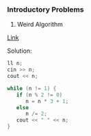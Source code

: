 ### Introductory Problems
1. Weird Algorithm

[Link](https://cses.fi/problemset/task/1068)

Solution:
```cpp
ll n;
cin >> n;
cout << n;

while (n != 1) {
   if (n % 2 != 0)
      n = n * 3 + 1;
   else
      n /= 2;
   cout << " " << n;
}
```
